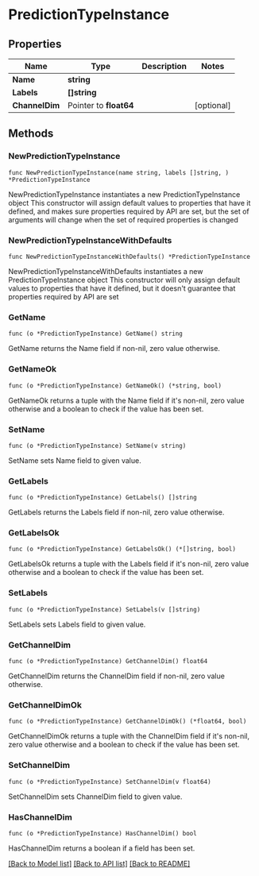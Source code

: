 # PredictionTypeInstance

## Properties

Name | Type | Description | Notes
------------ | ------------- | ------------- | -------------
**Name** | **string** |  | 
**Labels** | **[]string** |  | 
**ChannelDim** | Pointer to **float64** |  | [optional] 

## Methods

### NewPredictionTypeInstance

`func NewPredictionTypeInstance(name string, labels []string, ) *PredictionTypeInstance`

NewPredictionTypeInstance instantiates a new PredictionTypeInstance object
This constructor will assign default values to properties that have it defined,
and makes sure properties required by API are set, but the set of arguments
will change when the set of required properties is changed

### NewPredictionTypeInstanceWithDefaults

`func NewPredictionTypeInstanceWithDefaults() *PredictionTypeInstance`

NewPredictionTypeInstanceWithDefaults instantiates a new PredictionTypeInstance object
This constructor will only assign default values to properties that have it defined,
but it doesn't guarantee that properties required by API are set

### GetName

`func (o *PredictionTypeInstance) GetName() string`

GetName returns the Name field if non-nil, zero value otherwise.

### GetNameOk

`func (o *PredictionTypeInstance) GetNameOk() (*string, bool)`

GetNameOk returns a tuple with the Name field if it's non-nil, zero value otherwise
and a boolean to check if the value has been set.

### SetName

`func (o *PredictionTypeInstance) SetName(v string)`

SetName sets Name field to given value.


### GetLabels

`func (o *PredictionTypeInstance) GetLabels() []string`

GetLabels returns the Labels field if non-nil, zero value otherwise.

### GetLabelsOk

`func (o *PredictionTypeInstance) GetLabelsOk() (*[]string, bool)`

GetLabelsOk returns a tuple with the Labels field if it's non-nil, zero value otherwise
and a boolean to check if the value has been set.

### SetLabels

`func (o *PredictionTypeInstance) SetLabels(v []string)`

SetLabels sets Labels field to given value.


### GetChannelDim

`func (o *PredictionTypeInstance) GetChannelDim() float64`

GetChannelDim returns the ChannelDim field if non-nil, zero value otherwise.

### GetChannelDimOk

`func (o *PredictionTypeInstance) GetChannelDimOk() (*float64, bool)`

GetChannelDimOk returns a tuple with the ChannelDim field if it's non-nil, zero value otherwise
and a boolean to check if the value has been set.

### SetChannelDim

`func (o *PredictionTypeInstance) SetChannelDim(v float64)`

SetChannelDim sets ChannelDim field to given value.

### HasChannelDim

`func (o *PredictionTypeInstance) HasChannelDim() bool`

HasChannelDim returns a boolean if a field has been set.


[[Back to Model list]](../README.md#documentation-for-models) [[Back to API list]](../README.md#documentation-for-api-endpoints) [[Back to README]](../README.md)



